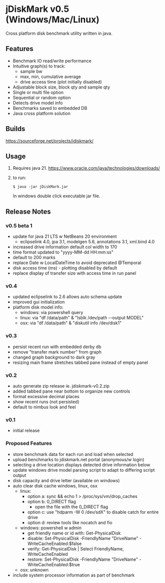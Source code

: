 # jDiskMark v0.5 (Windows/Mac/Linux)

Cross platform disk benchmark utility written in java.

## Features

- Benchmark IO read/write performance
- Intuitive graph(s) to track:
  - sample bw
  - max, min, cumulative average
  - drive access time (plot initially disabled)
- Adjustable block size, block qty and sample qty
- Single or multi file option
- Sequential or random option
- Detects drive model info
- Benchmarks saved to embedded DB
- Java cross platform solution

## Builds

https://sourceforge.net/projects/jdiskmark/

## Usage

1. Requires java 21.
   https://www.oracle.com/java/technologies/downloads/

2. to run:
   ```
   $ java -jar jDiskMark.jar
   ```
   In windows double click executable jar file.

## Release Notes

### v0.5 beta 1
 - update for java 21 LTS w NetBeans 20 environment
   - eclipselink 4.0, jpa 3.1, modelgen 5.6, annotations 3.1, xml.bind 4.0
 - increased drive information default col width to 170
 - time format updated to "yyyy-MM-dd HH:mm:ss"
 - default to 200 marks
 - replace Date w LocalDateTime to avoid deprecated @Temporal
 - disk access time (ms) - plotting disabled by default
 - replace display of transfer size with access time in run panel

### v0.4
 - updated eclipselink to 2.6 allows auto schema update
 - improved gui initialization
 - platform disk model info:
   - windows: via powershell query
   - linux:   via "df /data/path" & "lsblk /dev/path --output MODEL"
   - osx:     via "df /data/path" & "diskutil info /dev/disk1"

### v0.3
 - persist recent run with embedded derby db
 - remove "transfer mark number" from graph
 - changed graph background to dark gray
 - resizing main frame stretches tabbed pane instead of empty panel

### v0.2
 - auto generate zip release ie. jdiskmark-v0.2.zip
 - added tabbed pane near bottom to organize new controls
 - format excessive decimal places
 - show recent runs (not persisted)
 - default to nimbus look and feel

### v0.1
 - initial release

### Proposed Features
 - store benchmark data for each run and load when selected
 - upload benchmarks to jdiskmark.net portal (anonymous/w login)
 - selecting a drive location displays detected drive information below
 - update windows drive model parsing script to adapt to differing script output
 - disk capacity and drive letter (available on windows)
 - auto clear disk cache windows, linux, osx
   - linux: 
      - option a: sync && echo 1 > /proc/sys/vm/drop_caches
      - option b: 0_DIRECT flag
        - open the file with the 0_DIRECT flag
      - option c: use "hdparm -W 0 /dev/sdX" to disable catch for entire drive
      - option d: review tools like nocatch and fio
   - windows: powershell w admin
      - get friendly name or id with: Get-PhysicalDisk
      - disable: Set-PhysicalDisk -FriendlyName "DriveName" -WriteCacheEnabled:$false
      - verify: Get-PhysicalDisk | Select FriendlyName, WriteCacheEnabled
      - restore: Set-PhysicalDisk -FriendlyName "DriveName" -WriteCacheEnabled:$true
   - osx: unknown
 - include system processor information as part of benchmark
